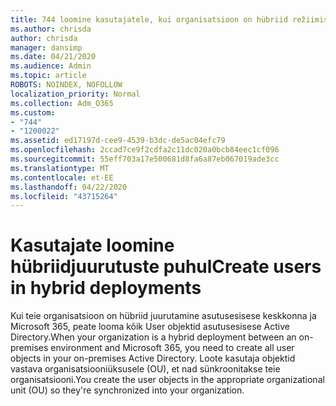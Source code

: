 ```yaml
---
title: 744 loomine kasutajatele, kui organisatsioon on hübriid režiimis
ms.author: chrisda
author: chrisda
manager: dansimp
ms.date: 04/21/2020
ms.audience: Admin
ms.topic: article
ROBOTS: NOINDEX, NOFOLLOW
localization_priority: Normal
ms.collection: Adm_O365
ms.custom:
- "744"
- "1200022"
ms.assetid: ed17197d-cee9-4539-b3dc-de5ac04efc79
ms.openlocfilehash: 2ccad7ce9f2cdfa2c11dc020a0bcb84eec1cf096
ms.sourcegitcommit: 55eff703a17e500681d8fa6a87eb067019ade3cc
ms.translationtype: MT
ms.contentlocale: et-EE
ms.lasthandoff: 04/22/2020
ms.locfileid: "43715264"
---
```

# <a name="create-users-in-hybrid-deployments"></a><span data-ttu-id="30c52-102">Kasutajate loomine hübriidjuurutuste puhul</span><span class="sxs-lookup"><span data-stu-id="30c52-102">Create users in hybrid deployments</span></span>

<span data-ttu-id="30c52-103">Kui teie organisatsioon on hübriid juurutamine asutusesisese keskkonna ja Microsoft 365, peate looma kõik User objektid asutusesisese Active Directory.</span><span class="sxs-lookup"><span data-stu-id="30c52-103">When your organization is a hybrid deployment between an on-premises environment and Microsoft 365, you need to create all user objects in your on-premises Active Directory.</span></span> <span data-ttu-id="30c52-104">Loote kasutaja objektid vastava organisatsiooniüksusele (OU), et nad sünkroonitakse teie organisatsiooni.</span><span class="sxs-lookup"><span data-stu-id="30c52-104">You create the user objects in the appropriate organizational unit (OU) so they're synchronized into your organization.</span></span>
